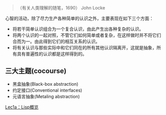 > （有关人类理解的随笔，1690）  John Locke

 心智的活动，除了尽力生产各种简单的认识之外，主要表现在如下三个方面：

* 将若干简单认识组合为一个复合认识，由此产生出各种复杂的认识。
* 将两个认识的一起对照，不管它们如何简单或者复杂，在这样做时并不将它们合而为一。由此得到它们的相互关系的认识。
* 将有关认识与那些实际中和它们同在的所有其他认识隔离开，这就是抽象，所有具有普遍性的认识都是这样得到的。

## 三大主题(cocourse)
* 黑盒抽象(Black-box abstraction)
* 约定接口(Conventional interfaces)
* 元语言抽象(Metaling abstraction)

[Lec1a：Lisp概览](https://www.youtube.com/watch?v=iG6eVomFrhE&list=PLkEwH_Z2WOlppy8oUfrGwFVlOuKyo3RO_)
